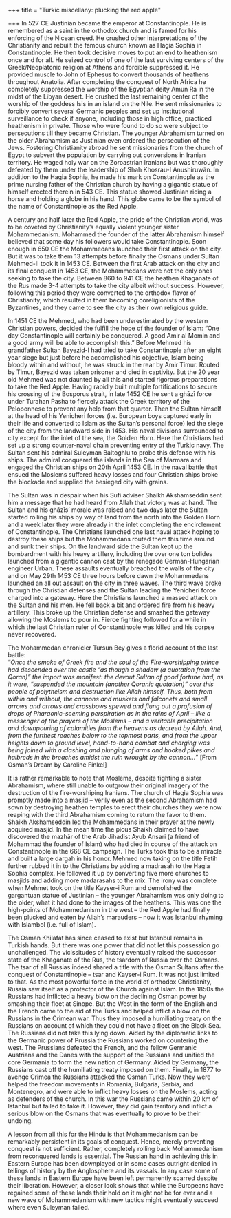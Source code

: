+++
title = "Turkic miscellany: plucking the red apple"

+++
In 527 CE Justinian became the emperor at Constantinople. He is
remembered as a saint in the orthodox church and is famed for his
enforcing of the Nicean creed. He crushed other interpretations of the
Christianity and rebuilt the famous church known as Hagia Sophia in
Constantinople. He then took decisive moves to put an end to heathenism
once and for all. He seized control of one of the last surviving centers
of the Greek/Neoplatonic religion at Athens and forcible suppressed it.
He provided muscle to John of Ephesus to convert thousands of heathens
throughout Anatolia. After completing the conquest of North Africa he
completely suppressed the worship of the Egyptian deity Amun Ra in the
midst of the Libyan desert. He crushed the last remaining center of the
worship of the goddess Isis in an island on the Nile. He sent
missionaries to forcibly convert several Germanic peoples and set up
institutional surveillance to check if anyone, including those in high
office, practiced heathenism in private. Those who were found to do so
were subject to persecutions till they became Christian. The younger
Abrahamism turned on the older Abrahamism as Justinian even ordered the
persecution of the Jews. Fostering Christianity abroad he sent
missionaries from the church of Egypt to subvert the population by
carrying out conversions in Iranian territory. He waged holy war on the
Zoroastrian Iranians but was thoroughly defeated by them under the
leadership of Shah Khosrau-I Anushiruwān. In addition to the Hagia
Sophia, he made his mark on Constantinople as the prime nursing father
of the Christian church by having a gigantic statue of himself erected
therein in 543 CE. This statue showed Justinian riding a horse and
holding a globe in his hand. This globe came to be the symbol of the
name of Constantinople as the Red Apple.

A century and half later the Red Apple, the pride of the Christian
world, was to be coveted by Christianity’s equally violent younger
sister Mohammedanism. Mohammed the founder of the latter Abrahamism
himself believed that some day his followers would take Constantinople.
Soon enough in 650 CE the Mohammedans launched their first attack on the
city. But it was to take them 13 attempts before finally the Osmans
under Sultan Mehmed-II took it in 1453 CE. Between the first Arab attack
on the city and its final conquest in 1453 CE, the Mohammedans were not
the only ones seeking to take the city. Between 860 to 941 CE the
heathen Khaganate of the Rus made 3-4 attempts to take the city albeit
without success. However, following this period they were converted to
the orthodox flavor of Christianity, which resulted in them becoming
coreligionists of the Byzantines, and they came to see the city as their
own religious guide.

In 1451 CE the Mehmed, who had been underestimated by the western
Christian powers, decided the fulfill the hope of the founder of Islam:
“One day Constantinople will certainly be conquered. A good Amir al
Momin and a good army will be able to accomplish this.” Before Mehmed
his grandfather Sultan Bayezid-I had tried to take Constantinople after
an eight year siege but just before he accomplished his objective, Islam
being bloody within and without, he was struck in the rear by Amir
Timur. Routed by Timur, Bayezid was taken prisoner and died in
captivity. But the 20 year old Mehmed was not daunted by all this and
started rigorous preparations to take the Red Apple. Having rapidly
built multiple fortifications to secure his crossing of the Bosporus
strait, in late 1452 CE he sent a ghāzī force under Turahan Pasha to
fiercely attack the Greek territory of the Peloponnese to prevent any
help from that quarter. Then the Sultan himself at the head of his
Yenicheri forces (i.e. European boys captured early in their life and
converted to Islam as the Sultan’s personal force) led the siege of the
city from the landward side in 1453. His naval divisions surrounded to
city except for the inlet of the sea, the Golden Horn. Here the
Christians had set up a strong counter-naval chain preventing entry of
the Turkic navy. The Sultan sent his admiral Suleyman Baltoghlu to probe
this defense with his ships. The admiral conquered the islands in the
Sea of Marmara and engaged the Christian ships on 20th April 1453 CE. In
the naval battle that ensued the Moslems suffered heavy losses and four
Christian ships broke the blockade and supplied the besieged city with
grains.

The Sultan was in despair when his Sufi adviser Shaikh Akshamseddin sent
him a message that he had heard from Allah that victory was at hand. The
Sultan and his ghāzīs’ morale was raised and two days later the Sultan
started rolling his ships by way of land from the north into the Golden
Horn and a week later they were already in the inlet completing the
encirclement of Constantinople. The Christians launched one last naval
attack hoping to destroy these ships but the Mohammedans routed them
this time around and sunk their ships. On the landward side the Sultan
kept up the bombardment with his heavy artillery, including the over one
ton bolides launched from a gigantic cannon cast by the renegade
German-Hungarian engineer Urban. These assaults eventually breached the
walls of the city and on May 29th 1453 CE three hours before dawn the
Mohammedans launched an all out assault on the city in three waves. The
third wave broke through the Christian defenses and the Sultan leading
the Yenicheri force charged into a gateway. Here the Christians launched
a massed attack on the Sultan and his men. He fell back a bit and
ordered fire from his heavy artillery. This broke up the Christian
defense and smashed the gateway allowing the Moslems to pour in. Fierce
fighting followed for a while in which the last Christian ruler of
Constantinople was killed and his corpse never recovered.

The Mohammedan chronicler Tursun Bey gives a florid account of the last
battle:  
“*Once the smoke of Greek fire and the soul of the Fire-worshipping
prince had descended over the castle “as though a shadow (a quotation
from the Qoran)” the import was manifest: the devout Sultan of good
fortune had, as it were, “suspended the mountain (another Qoranic
quotation)” over this people of polytheism and destruction like Allah
himself. Thus, both from within and without, the cannons and muskets and
falconets and small arrows and arrows and crossbows spewed and flung out
a profusion of drops of Pharaonic-seeming perspiration as in the rains
of April – like a messenger of the prayers of the Moslems – and a
veritable precipitation and downpouring of calamities from the heavens
as decreed by Allah. And, from the furthest reaches below to the topmost
parts, and from the upper heights down to ground level, hand-to-hand
combat and charging was being joined with a clashing and plunging of
arms and hooked pikes and halbreds in the breaches amidst the ruin
wrought by the cannon…*” \[From Osman’s Dream by Caroline Finkel\]

It is rather remarkable to note that Moslems, despite fighting a sister
Abrahamism, where still unable to outgrow their original imagery of the
destruction of the fire-worshiping Iranians. The church of Hagia Sophia
was promptly made into a masjid – verily even as the second Abrahamism
had sown by destroying heathen temples to erect their churches they were
now reaping with the third Abrahamism coming to return the favor to
them. Shaikh Akshamseddin led the Mohammedans in their prayer at the
newly acquired masjid. In the mean time the pious Shaikh claimed to have
discovered the mazhār of the Arab Jihadist Ayub Ansari (a friend of
Mohammad the founder of Islam) who had died in course of the attack on
Constantinople in the 668 CE campaign. The Turks took this to be a
miracle and built a large dargah in his honor. Mehmed now taking on the
title Fetih further rubbed it in to the Christians by adding a madrasah
to the Hagia Sophia complex. He followed it up by converting five more
churches to masjids and adding more madarasahs to the mix. The irony was
complete when Mehmet took on the title Kayser-i Rum and demolished the
gargantuan statue of Justinian – the younger Abrahamism was only doing
to the older, what it had done to the images of the heathens. This was
one the high-points of Mohammedanism in the west – the Red Apple had
finally been plucked and eaten by Allah’s marauders – now it was
Istanbul rhyming with Islambol (i.e. full of Islam).

The Osman Khilafat has since ceased to exist but Istanbul remains in
Turkish hands. But there was one power that did not let this possession
go unchallenged. The vicissitudes of history eventually raised the
successor state of the Khaganate of the Rus, the tsardom of Russia over
the Osmans. The tsar of all Russias indeed shared a title with the Osman
Sultans after the conquest of Constantinople – tsar and Kayser-i Rum.
It was not just limited to that. As the most powerful force in the
world of orthodox Christianity, Russia saw itself as a protector of the
Church against Islam. In the 1850s the Russians had inflicted a heavy
blow on the declining Osman power by smashing their fleet at Sinope. But
the West in the form of the English and the French came to the aid of
the Turks and helped inflict a blow on the Russians in the Crimean war.
Thus they imposed a humiliating treaty on the Russians on account of
which they could not have a fleet on the Black Sea. The Russians did not
take this lying down. Aided by the diplomatic links to the Germanic
power of Prussia the Russians worked on countering the west. The
Prussians defeated the French, and the fellow Germanic Austrians and the
Danes with the support of the Russians and unified the core Germania to
form the new nation of Germany. Aided by Germany, the Russians cast off
the humiliating treaty imposed on them. Finally, in 1877 to avenge
Crimea the Russians attacked the Osman Turks. Now they were helped the
freedom movements in Romania, Bulgaria, Serbia, and Montenegro, and were
able to inflict heavy losses on the Moslems, acting as defenders of the
church. In this war the Russians came within 20 km of Istanbul but
failed to take it. However, they did gain territory and inflict a
serious blow on the Osmans that was eventually to prove to be their
undoing.

A lesson from all this for the Hindu is that Mohammedanism can be
remarkably persistent in its goals of conquest. Hence, merely preventing
conquest is not sufficient. Rather, completely rolling back
Mohammedanism from reconquered lands is essential. The Russian hand in
achieving this in Eastern Europe has been downplayed or in some cases
outright denied in tellings of history by the Anglosphere and its
vassals. In any case some of these lands in Eastern Europe have been
left permanently scarred despite their liberation. However, a closer
look shows that while the Europeans have regained some of these lands
their hold on it might not be for ever and a new wave of Mohammedanism
with new tactics might eventually succeed where even Suleyman failed.
